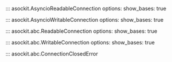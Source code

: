 <style>
.md-content__inner > h1:nth-child(1) {
  display: none;
}
</style>

::: asockit.AsyncioReadableConnection
    options:
        show_bases: true

::: asockit.AsyncioWritableConnection
    options:
        show_bases: true

::: asockit.abc.ReadableConnection
    options:
        show_bases: true

::: asockit.abc.WritableConnection
    options:
        show_bases: true

::: asockit.abc.ConnectionClosedError

